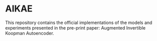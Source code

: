 # AIKAE

This repository contains the official implementations of the models and experiments presented in the pre-print paper: Augmented Invertible Koopman Autoencoder.
